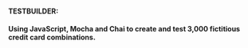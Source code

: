 #### TESTBUILDER:

#### Using JavaScript, Mocha and Chai to create and test 3,000 fictitious credit card combinations.  
